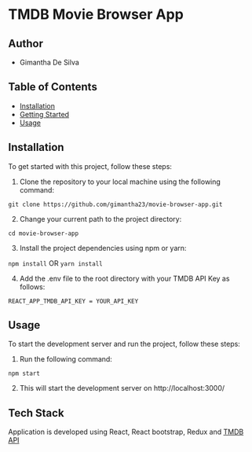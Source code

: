 # TMDB Movie Browser App

## Author

- Gimantha De Silva

## Table of Contents

- [Installation](#installation)
- [Getting Started](#getting-started)
- [Usage](#usage)

## Installation

To get started with this project, follow these steps:

1. Clone the repository to your local machine using the following command:

`git clone https://github.com/gimantha23/movie-browser-app.git`

2. Change your current path to the project directory:

`cd movie-browser-app`

3. Install the project dependencies using npm or yarn:

`npm install`
OR
`yarn install`

4. Add the .env file to the root directory with your TMDB API Key as follows:

`REACT_APP_TMDB_API_KEY = YOUR_API_KEY`

## Usage

To start the development server and run the project, follow these steps:

1. Run the following command:

`npm start`

2. This will start the development server on http://localhost:3000/

## Tech Stack

Application is developed using React, React bootstrap, Redux and [TMDB API](https://www.themoviedb.org/?language=en-GB)
